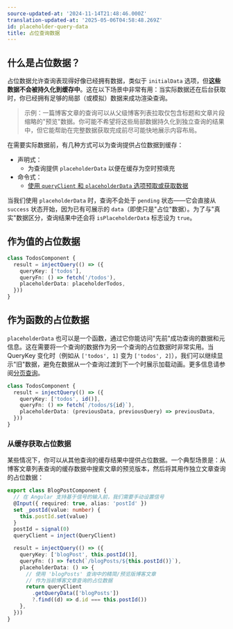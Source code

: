 ```yaml
---
source-updated-at: '2024-11-14T21:48:46.000Z'
translation-updated-at: '2025-05-06T04:58:48.269Z'
id: placeholder-query-data
title: 占位查询数据
---
```


## 什么是占位数据？

占位数据允许查询表现得好像已经拥有数据，类似于 `initialData` 选项，但**这些数据不会被持久化到缓存中**。这在以下场景中非常有用：当实际数据还在后台获取时，你已经拥有足够的局部（或模拟）数据来成功渲染查询。

> 示例：一篇博客文章的查询可以从父级博客列表拉取仅包含标题和文章片段缩略的"预览"数据。你可能不希望将这些局部数据持久化到独立查询的结果中，但它能帮助在完整数据获取完成前尽可能快地展示内容布局。

在需要实际数据前，有几种方式可以为查询提供占位数据到缓存：

- 声明式：
  - 为查询提供 `placeholderData` 以便在缓存为空时预填充
- 命令式：
  - [使用 `queryClient` 和 `placeholderData` 选项预取或获取数据](./prefetching.md)

当我们使用 `placeholderData` 时，查询不会处于 `pending` 状态——它会直接从 `success` 状态开始，因为已有可展示的 `data`（即使只是"占位"数据）。为了与"真实"数据区分，查询结果中还会将 `isPlaceholderData` 标志设为 `true`。

## 作为值的占位数据

```ts
class TodosComponent {
  result = injectQuery(() => ({
    queryKey: ['todos'],
    queryFn: () => fetch('/todos'),
    placeholderData: placeholderTodos,
  }))
}
```

## 作为函数的占位数据

`placeholderData` 也可以是一个函数，通过它你能访问"先前"成功查询的数据和元信息。这在需要将一个查询的数据作为另一个查询的占位数据时非常实用。当 QueryKey 变化时（例如从 `['todos', 1]` 变为 `['todos', 2]`），我们可以继续显示"旧"数据，避免在数据从一个查询过渡到下一个时展示加载动画。更多信息请参阅[分页查询](./paginated-queries.md)。

```ts
class TodosComponent {
  result = injectQuery(() => ({
    queryKey: ['todos', id()],
    queryFn: () => fetch(`/todos/${id}`),
    placeholderData: (previousData, previousQuery) => previousData,
  }))
}
```

### 从缓存获取占位数据

某些情况下，你可以从其他查询的缓存结果中提供占位数据。一个典型场景是：从博客文章列表查询的缓存数据中搜索文章的预览版本，然后将其用作独立文章查询的占位数据：

```ts
export class BlogPostComponent {
  // 在 Angular 支持基于信号的输入前，我们需要手动设置信号
  @Input({ required: true, alias: 'postId' })
  set _postId(value: number) {
    this.postId.set(value)
  }
  postId = signal(0)
  queryClient = inject(QueryClient)

  result = injectQuery(() => ({
    queryKey: ['blogPost', this.postId()],
    queryFn: () => fetch(`/blogPosts/${this.postId()}`),
    placeholderData: () => {
      // 使用 'blogPosts' 查询中的精简/预览版博客文章
      // 作为当前博客文章查询的占位数据
      return queryClient
        .getQueryData(['blogPosts'])
        ?.find((d) => d.id === this.postId())
    },
  }))
}
```
